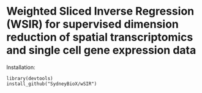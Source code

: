 # Weighted Sliced Inverse Regression (WSIR) for supervised dimension reduction of spatial transcriptomics and single cell gene expression data

Installation:

```{r}
library(devtools)
install_github("SydneyBioX/wSIR")
```
